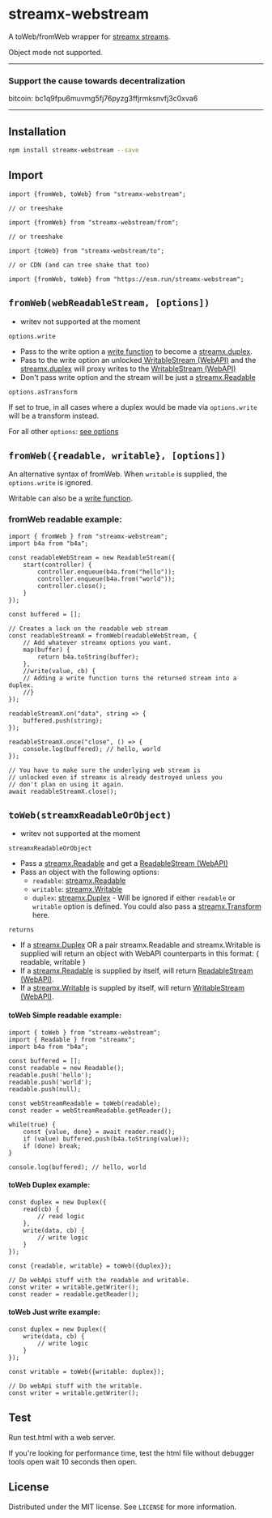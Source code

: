 # streamx-webstream

A toWeb/fromWeb wrapper for [streamx streams](https://github.com/mafintosh/streamx#readme).

Object mode not supported.

---

### Support the cause towards decentralization

bitcoin: bc1q9fpu6muvmg5fj76pyzg3ffjrmksnvfj3c0xva6

---

## Installation

```sh
npm install streamx-webstream --save
```

## Import
```ecmascript 6
import {fromWeb, toWeb} from "streamx-webstream";

// or treeshake

import {fromWeb} from "streamx-webstream/from";

// or treeshake

import {toWeb} from "streamx-webstream/to";

// or CDN (and can tree shake that too) 

import {fromWeb, toWeb} from "https://esm.run/streamx-webstream";
```


## `fromWeb(webReadableStream, [options])`

* writev not supported at the moment

`options.write`

- Pass to the write option a [write function](https://github.com/mafintosh/streamx/tree/master?tab=readme-ov-file#ws_writedata-callback) to become a [streamx.duplex](https://github.com/mafintosh/streamx/tree/master?tab=readme-ov-file#duplex-stream).
- Pass to the write option an unlocked[ WritableStream (WebAPI)](https://developer.mozilla.org/en-US/docs/Web/API/WritableStream) and the [streamx.duplex](https://github.com/mafintosh/streamx/tree/master?tab=readme-ov-file#duplex-stream) will proxy writes to the [WritableStream (WebAPI)](https://developer.mozilla.org/en-US/docs/Web/API/WritableStream) 
- Don't pass write option and the stream will be just a [streamx.Readable](https://github.com/mafintosh/streamx#readable-stream)

`options.asTransform`

If set to true, in all cases where a duplex would be made via `options.write` will be a transform instead.

For all other `options`: [see options](https://github.com/mafintosh/streamx/tree/master?tab=readme-ov-file#readable-stream)


## `fromWeb({readable, writable}, [options])`

An alternative syntax of fromWeb. When `writable` is supplied, the `options.write` is ignored.

Writable can also be a [write function](https://github.com/mafintosh/streamx/tree/master?tab=readme-ov-file#ws_writedata-callback).

### fromWeb readable example:

```ecmascript 6
import { fromWeb } from "streamx-webstream";
import b4a from "b4a";

const readableWebStream = new ReadableStream({
    start(controller) {
        controller.enqueue(b4a.from("hello"));
        controller.enqueue(b4a.from("world"));
        controller.close();
    }
});

const buffered = [];

// Creates a lock on the readable web stream
const readableStreamX = fromWeb(readableWebStream, {
    // Add whatever streamx options you want.
    map(buffer) {
        return b4a.toString(buffer);
    },
    //write(value, cb) {
    // Adding a write function turns the returned stream into a duplex. 
    //}
});

readableStreamX.on("data", string => {
    buffered.push(string);
});

readableStreamX.once("close", () => {
    console.log(buffered); // hello, world 
});

// You have to make sure the underlying web stream is 
// unlocked even if streamx is already destroyed unless you 
// don't plan on using it again.
await readableStreamX.close(); 
```

## `toWeb(streamxReadableOrObject)`

* writev not supported at the moment

`streamxReadableOrObject`

- Pass a [streamx.Readable](https://github.com/mafintosh/streamx#readable-stream) and get a [ReadableStream (WebAPI)](https://developer.mozilla.org/en-US/docs/Web/API/ReadableStream)
- Pass an object with the following options:
  - `readable`: [streamx.Readable](https://github.com/mafintosh/streamx#readable-stream) 
  - `writable`: [streamx.Writable](https://github.com/mafintosh/streamx#readable-stream)
  - `duplex`: [streamx.Duplex](https://github.com/mafintosh/streamx#duplex-stream) - Will be ignored if either `readable` or `writable` option is defined. You could also pass a [streamx.Transform](https://github.com/mafintosh/streamx#transform-stream) here.

`returns`

- If a [streamx.Duplex](https://github.com/mafintosh/streamx#duplex-stream) OR a pair streamx.Readable and streamx.Writable is supplied will return an object with WebAPI counterparts in this format: { readable, writable }
- If a [streamx.Readable](https://github.com/mafintosh/streamx#readable-stream) is supplied by itself, will return [ReadableStream (WebAPI)](https://developer.mozilla.org/en-US/docs/Web/API/ReadableStream).
- If a [streamx.Writable](https://github.com/mafintosh/streamx#writable-stream) is suppled by itself, will return [WritableStream (WebAPI)](https://developer.mozilla.org/en-US/docs/Web/API/WritableStream).

#### toWeb Simple readable example:

```ecmascript 6
import { toWeb } from "streamx-webstream";
import { Readable } from "streamx";
import b4a from "b4a";

const buffered = [];
const readable = new Readable();
readable.push('hello');
readable.push('world');
readable.push(null);

const webStreamReadable = toWeb(readable);
const reader = webStreamReadable.getReader();

while(true) {
    const {value, done} = await reader.read();
    if (value) buffered.push(b4a.toString(value));
    if (done) break;
}

console.log(buffered); // hello, world
```

#### toWeb Duplex example:

```ecmascript 6
const duplex = new Duplex({
    read(cb) {
        // read logic
    },
    write(data, cb) {
        // write logic
    }
});

const {readable, writable} = toWeb({duplex});

// Do webApi stuff with the readable and writable.
const writer = writable.getWriter();
const reader = readable.getReader();
```

#### toWeb Just write example:

```ecmascript 6
const duplex = new Duplex({
    write(data, cb) {
        // write logic
    }
});

const writable = toWeb({writable: duplex});

// Do webApi stuff with the writable.
const writer = writable.getWriter();
```

## Test

Run test.html with a web server.

If you're looking for performance time, test the html file without debugger tools open wait 10 seconds then open.

## License

Distributed under the MIT license. See ``LICENSE`` for more information.
